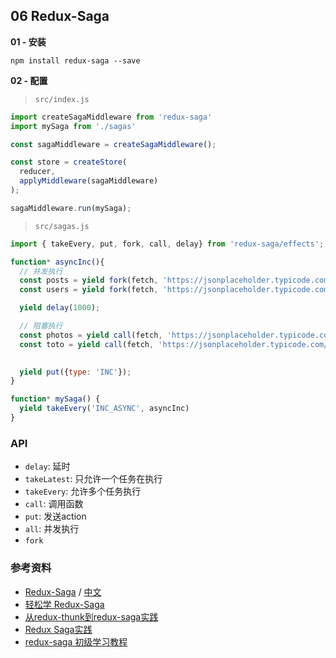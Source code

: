 ## 06 Redux-Saga


**01 - 安装**

```
npm install redux-saga --save
```

**02 - 配置**

> `src/index.js`

```js
import createSagaMiddleware from 'redux-saga'
import mySaga from './sagas'

const sagaMiddleware = createSagaMiddleware();

const store = createStore(
  reducer,
  applyMiddleware(sagaMiddleware)
);

sagaMiddleware.run(mySaga);
```

> `src/sagas.js`

```js
import { takeEvery, put, fork, call, delay} from 'redux-saga/effects';

function* asyncInc(){
  // 并发执行
  const posts = yield fork(fetch, 'https://jsonplaceholder.typicode.com/posts');
  const users = yield fork(fetch, 'https://jsonplaceholder.typicode.com/users');

  yield delay(1000); 

  // 阻塞执行
  const photos = yield call(fetch, 'https://jsonplaceholder.typicode.com/photos');
  const toto = yield call(fetch, 'https://jsonplaceholder.typicode.com/todos');

  
  yield put({type: 'INC'});
}

function* mySaga() {
  yield takeEvery('INC_ASYNC', asyncInc) 
}
```

### API

* `delay`: 延时 
* `takeLatest`: 只允许一个任务在执行
* `takeEvery`: 允许多个任务执行
* `call`: 调用函数
* `put`: 发送action
* `all`: 并发执行
* `fork`


### 参考资料

* [Redux-Saga](https://redux-saga.js.org/) / [中文](https://redux-saga-in-chinese.js.org/)
* [轻松学 Redux-Saga](https://github.com/guxiaobai/learn-course-100/tree/main/com.qiuzhi99/012-redux-saga)
* [从redux-thunk到redux-saga实践](https://github.com/Pines-Cheng/blog/issues/9)
* [Redux Saga实践](http://yanqiw.github.io/react/2017/03/05/redux-saga.html)
* [redux-saga 初级学习教程](https://www.jianshu.com/p/f3c7594c4fb4)

